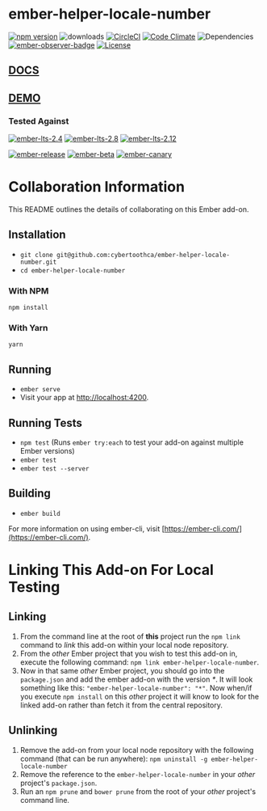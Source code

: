 # ember-helper-locale-number

[![npm version](http://badge.fury.io/js/ember-helper-locale-number.svg)](http://badge.fury.io/js/ember-helper-locale-number) ![downloads](https://img.shields.io/npm/dy/ember-helper-locale-number.svg) [![CircleCI](http://circleci.com/gh/cybertoothca/ember-helper-locale-number.svg?style=shield)](http://circleci.com/gh/cybertoothca/ember-helper-locale-number) [![Code Climate](http://codeclimate.com/github/cybertoothca/ember-helper-locale-number/badges/gpa.svg)](http://codeclimate.com/github/cybertoothca/ember-helper-locale-number) ![Dependencies](http://david-dm.org/cybertoothca/ember-helper-locale-number.svg) [![ember-observer-badge](http://emberobserver.com/badges/ember-helper-locale-number.svg)](http://emberobserver.com/addons/ember-helper-locale-number) [![License](http://img.shields.io/npm/l/ember-helper-locale-number.svg)](LICENSE.md)

## [DOCS](http://docs.ember-helper-locale-number.cybertooth.io)

## [DEMO](http://docs.ember-helper-locale-number.cybertooth.io/#hbs)

### Tested Against

[![ember-lts-2.4](https://img.shields.io/badge/ember--try-ember--lts--2.4-brightgreen.svg)](https://circleci.com/gh/cybertoothca/ember-helper-locale-number)
[![ember-lts-2.8](https://img.shields.io/badge/ember--try-ember--lts--2.8-brightgreen.svg)](https://circleci.com/gh/cybertoothca/ember-helper-locale-number)
[![ember-lts-2.12](https://img.shields.io/badge/ember--try-ember--lts--2.12-brightgreen.svg)](https://circleci.com/gh/cybertoothca/ember-helper-locale-number)

[![ember-release](https://img.shields.io/badge/ember--try-ember--release-brightgreen.svg)](https://circleci.com/gh/cybertoothca/ember-helper-locale-number)
[![ember-beta](https://img.shields.io/badge/ember--try-ember--beta-brightgreen.svg)](https://circleci.com/gh/cybertoothca/ember-helper-locale-number)
[![ember-canary](https://img.shields.io/badge/ember--try-ember--canary-brightgreen.svg)](https://circleci.com/gh/cybertoothca/ember-helper-locale-number)

# Collaboration Information

This README outlines the details of collaborating on this Ember add-on.

## Installation

* `git clone git@github.com:cybertoothca/ember-helper-locale-number.git`
* `cd ember-helper-locale-number`


### With NPM

```
npm install
```

### With Yarn

```
yarn
```

## Running

* `ember serve`
* Visit your app at [http://localhost:4200](http://localhost:4200).

## Running Tests

* `npm test` (Runs `ember try:each` to test your add-on against multiple Ember versions)
* `ember test`
* `ember test --server`

## Building

* `ember build`

For more information on using ember-cli, visit [https://ember-cli.com/](https://ember-cli.com/).

# Linking This Add-on For Local Testing

## Linking

1. From the command line at the root of __this__ project run the
`npm link` command to _link_ this add-on within your local
node repository.
1. From the _other_ Ember project that you wish to test this add-on
in, execute the following command:
`npm link ember-helper-locale-number`.
1. Now in that same _other_ Ember project, you should go into the
`package.json` and add the ember add-on with the version _*_.  It will
look something like this: `"ember-helper-locale-number": "*"`.  Now
when/if you execute `npm install` on this _other_ project it
will know to look for the linked add-on rather than fetch it from
the central repository.

## Unlinking

1. Remove the add-on from your local node repository with the following
command (that can be run anywhere):
`npm uninstall -g ember-helper-locale-number`
1. Remove the reference to the `ember-helper-locale-number`
in your _other_ project's `package.json`.
1. Run an `npm prune` and `bower prune` from the root of your _other_ project's command line.
